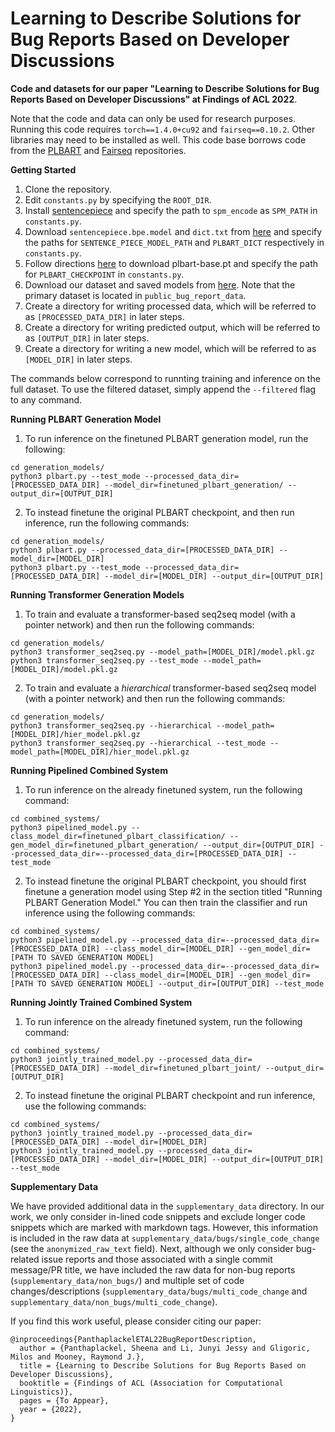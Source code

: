 # Learning to Describe Solutions for Bug Reports Based on Developer Discussions

**Code and datasets for our paper "Learning to Describe Solutions for Bug Reports Based on Developer Discussions" at Findings of ACL 2022**.

Note that the code and data can only be used for research purposes. Running this code requires `torch==1.4.0+cu92` and `fairseq==0.10.2`. Other libraries may need to be installed as well. This code base borrows code from the [PLBART](https://github.com/wasiahmad/PLBART) and [Fairseq](https://github.com/pytorch/fairseq) repositories.


**Getting Started**
1. Clone the repository.
2. Edit `constants.py` by specifying the `ROOT_DIR`.
3. Install [sentencepiece](https://github.com/google/sentencepiece) and specify the path to `spm_encode` as `SPM_PATH` in `constants.py`.
4. Download `sentencepiece.bpe.model` and `dict.txt` from [here](https://github.com/wasiahmad/PLBART/tree/main/sentencepiece) and specify the paths for `SENTENCE_PIECE_MODEL_PATH` and `PLBART_DICT` respectively in `constants.py`.
5. Follow directions [here](https://github.com/wasiahmad/PLBART/blob/main/pretrain/download.sh) to download plbart-base.pt and specify the path for `PLBART_CHECKPOINT` in `constants.py`.
6. Download our dataset and saved models from [here](https://drive.google.com/drive/folders/1pirq1EF7UnXpq33Cir3_Sz3l8jv_2kTB?usp=sharing). Note that the primary dataset is located in `public_bug_report_data`.
7. Create a directory for writing processed data, which will be referred to as ``[PROCESSED_DATA_DIR]`` in later steps.
8. Create a directory for writing predicted output, which will be referred to as ``[OUTPUT_DIR]`` in later steps.
9. Create a directory for writing a new model, which will be referred to as ``[MODEL_DIR]`` in later steps.

The commands below correspond to runnting training and inference on the full dataset. To use the filtered dataset, simply append the ``--filtered`` flag to any command.

**Running PLBART Generation Model**
1. To run inference on the finetuned PLBART generation model, run the following:
```
cd generation_models/
python3 plbart.py --test_mode --processed_data_dir=[PROCESSED_DATA_DIR] --model_dir=finetuned_plbart_generation/ --output_dir=[OUTPUT_DIR]
```

2. To instead finetune the original PLBART checkpoint, and then run inference, run the following commands:
```
cd generation_models/
python3 plbart.py --processed_data_dir=[PROCESSED_DATA_DIR] --model_dir=[MODEL_DIR]
python3 plbart.py --test_mode --processed_data_dir=[PROCESSED_DATA_DIR] --model_dir=[MODEL_DIR] --output_dir=[OUTPUT_DIR]
```

**Running Transformer Generation Models**
1. To train and evaluate a transformer-based seq2seq model (with a pointer network) and then run the following commands:
```
cd generation_models/
python3 transformer_seq2seq.py --model_path=[MODEL_DIR]/model.pkl.gz
python3 transformer_seq2seq.py --test_mode --model_path=[MODEL_DIR]/model.pkl.gz
```
2. To train and evaluate a *hierarchical* transformer-based seq2seq model (with a pointer network) and then run the following commands:
```
cd generation_models/
python3 transformer_seq2seq.py --hierarchical --model_path=[MODEL_DIR]/hier_model.pkl.gz
python3 transformer_seq2seq.py --hierarchical --test_mode --model_path=[MODEL_DIR]/hier_model.pkl.gz
```

**Running Pipelined Combined System**
1. To run inference on the already finetuned system, run the following command:
```
cd combined_systems/
python3 pipelined_model.py --class_model_dir=finetuned_plbart_classification/ --gen_model_dir=finetuned_plbart_generation/ --output_dir=[OUTPUT_DIR] --processed_data_dir=--processed_data_dir=[PROCESSED_DATA_DIR] --test_mode 
```
2. To instead finetune the original PLBART checkpoint, you should first finetune a generation model using Step #2 in the section titled "Running PLBART Generation Model." You can then train the classifier and run inference using the following commands:
```
cd combined_systems/
python3 pipelined_model.py --processed_data_dir=--processed_data_dir=[PROCESSED_DATA_DIR] --class_model_dir=[MODEL_DIR] --gen_model_dir=[PATH TO SAVED GENERATION MODEL]
python3 pipelined_model.py --processed_data_dir=--processed_data_dir=[PROCESSED_DATA_DIR] --class_model_dir=[MODEL_DIR] --gen_model_dir=[PATH TO SAVED GENERATION MODEL] --output_dir=[OUTPUT_DIR] --test_mode
```

**Running Jointly Trained Combined System**
1. To run inference on the already finetuned system, run the following command:
```
cd combined_systems/
python3 jointly_trained_model.py --processed_data_dir=[PROCESSED_DATA_DIR] --model_dir=finetuned_plbart_joint/ --output_dir=[OUTPUT_DIR]
```
2. To instead finetune the original PLBART checkpoint and run inference, use the following commands:
```
cd combined_systems/
python3 jointly_trained_model.py --processed_data_dir=[PROCESSED_DATA_DIR] --model_dir=[MODEL_DIR]
python3 jointly_trained_model.py --processed_data_dir=[PROCESSED_DATA_DIR] --model_dir=[MODEL_DIR] --output_dir=[OUTPUT_DIR] --test_mode
```

**Supplementary Data**

We have provided additional data in the `supplementary_data` directory. In our work, we only consider in-lined code snippets and exclude longer code snippets which are marked with markdown tags. However, this information is included in the raw data at `supplementary_data/bugs/single_code_change` (see the `anonymized_raw_text` field). Next, although we only consider bug-related issue reports and those associated with a single commit message/PR title, we have included the raw data for non-bug reports (`supplementary_data/non_bugs/`) and multiple set of code changes/descriptions (`supplementary_data/bugs/multi_code_change` and `supplementary_data/non_bugs/multi_code_change`). 

If you find this work useful, please consider citing our paper:

```
@inproceedings{PanthaplackelETAL22BugReportDescription,
  author = {Panthaplackel, Sheena and Li, Junyi Jessy and Gligoric, Milos and Mooney, Raymond J.},
  title = {Learning to Describe Solutions for Bug Reports Based on Developer Discussions},
  booktitle = {Findings of ACL (Association for Computational Linguistics)},
  pages = {To Appear},
  year = {2022},
}
```
